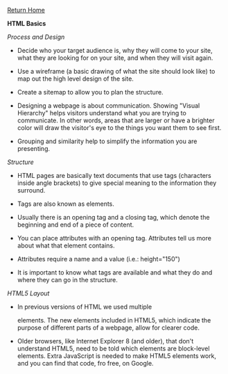[Return Home](https://d-d-wolfe.github.io/learning-journal/)

**HTML Basics**

*Process and Design*

- Decide who your target audience is, why they will come to your site, what they are looking for on your 
  site, and when they will visit again.

- Use a wireframe (a basic drawing of what the site should look like) to map out the high level design of
  the site.

- Create a sitemap to allow you to plan the structure.

- Designing a webpage is about communication. Showing "Visual Hierarchy" helps visitors understand what you
  are trying to communicate. In other words, areas that are larger or have a brighter color will draw the 
  visitor's eye to the things you want them to see first.

- Grouping and similarity help to simplify the information you are presenting.

*Structure*

- HTML pages are basically text documents that use tags (characters inside angle brackets) to give special
  meaning to the information they surround.

- Tags are also known as elements.

- Usually there is an opening tag and a closing tag, which denote the beginning and end of a piece of content.

- You can place attributes with an opening tag. Attributes tell us more about what that element contains.

- Attributes require a name and a value (i.e.: height="150")

- It is important to know what tags are available and what they do and where they can go in the structure.

*HTML5 Layout*

- In previous versions of HTML we used multiple <div> elements. The new elements included in HTML5, which indicate the purpose of different parts of a webpage, allow for clearer code.

- Older browsers, like Internet Explorer 8 (and older), that don't understand HTML5, need to be told which 
  elements are block-level elements. Extra JavaScript is needed to make HTML5 elements work, and you can find that code, fro free, on Google.

  